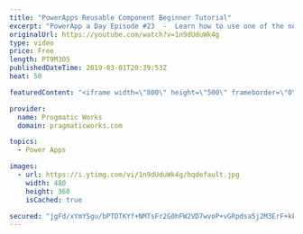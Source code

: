 ```yaml
---
title: "PowerApps Reusable Component Beginner Tutorial"
excerpt: "PowerApp a Day Episode #23  -  Learn how to use one of the newest features in PowerApps: components. In this video you'll see how to create a basic one and re-use it across multiple screens. With these components you can build logic into a component and one change pushes to all screens that use it."
originalUrl: https://youtube.com/watch?v=1n9dUduWk4g
type: video
price: Free
length: PT9M30S
publishedDateTime: 2019-03-01T20:39:53Z
heat: 50

featuredContent: "<iframe width=\"800\" height=\"500\" frameborder=\"0\" src=\"https://www.youtube.com/embed/1n9dUduWk4g\" allow=\"accelerometer; autoplay; encrypted-media; gyroscope; picture-in-picture\" allowfullscreen></iframe>"

provider:
  name: Progmatic Works
  domain: pragmaticworks.com

topics:
  - Power Apps

images:
  - url: https://i.ytimg.com/vi/1n9dUduWk4g/hqdefault.jpg
    width: 480
    height: 360
    isCached: true

secured: "jgFd/xYmYSgu/bPTDTKYf+NMTsFr2G0hFW2VD7wvoP+vGRpdsa5j2M3ErF+kFGqukLBa4byO9ODlRVMzFcTmh3d6FCQZL31klAIwlLSIpTV1RA3MTq/h4+/J148zZCGFtc8re5BoXvIEklzehfE5EnCbflVRdV7A7S7oqiTHLVpbzanybVflXw/sjodV6nhy/blObRo3p6aSX3yrVK94gS4urs7IjN9osc0ddZyWV214xOrImfUisk+42cTyV+82DpuT35826Wjm4ijRC1bTLYw+IKaqzHNE50zKJzPPttoPum/BIyfkHMt7ECLZGZILM/Wfmer2LzXCLE68udGe/3y33RoBeurtsq5/7AQ85+6fw8pR/q9qnGw/zvxmhDeux4cexdmkiRTY2YRKVsNIYJR+evPYsRR9qe/qJNAU9sc=;l9K0VNwIQIsOarDoYhSwiQ=="
---
```


